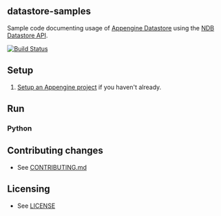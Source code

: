 ## datastore-samples

Sample code documenting usage of [Appengine Datastore](https://cloud.google.com/datastore/docs/concepts/overview) using the [NDB Datastore API](https://cloud.google.com/appengine/docs/python/ndb/).


[![Build Status](https://travis-ci.org/GoogleCloudPlatform/datastore-samples.svg)](https://travis-ci.org/GoogleCloudPlatform/datastore-samples)

## Setup

1. [Setup an Appengine project](https://console.developers.google.com/start/appengine) if you haven't already.

## Run

### Python


## Contributing changes

* See [CONTRIBUTING.md](CONTRIBUTING.md)


## Licensing

* See [LICENSE](LICENSE)
